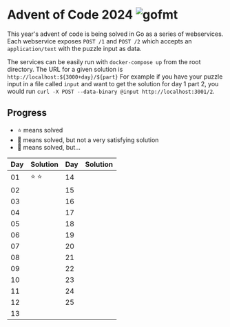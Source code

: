# Advent of Code 2024 ![gofmt](https://github.com/terminalnode/adventofcode2024/workflows/gofmt/badge.svg)
This year's advent of code is being solved in Go as a series of webservices.
Each webservice exposes `POST /1` and `POST /2` which accepts an `application/text`
with the puzzle input as data.

The services can be easily run with `docker-compose up` from the root directory.
The URL for a given solution is `http://localhost:${3000+day}/${part}` For example
if you have your puzzle input in a file called `input` and want to get the solution for
day 1 part 2, you would run `curl -X POST --data-binary @input http://localhost:3001/2`.

## Progress
* ⭐ means solved
* 🥸 means solved, but not a very satisfying solution
* 💩 means solved, but...

| Day | Solution | Day | Solution |
|-----|----------|-----|----------|
| 01  | ⭐ ⭐      | 14  |          |
| 02  |          | 15  |          |
| 03  |          | 16  |          |
| 04  |          | 17  |          |
| 05  |          | 18  |          |
| 06  |          | 19  |          |
| 07  |          | 20  |          |
| 08  |          | 21  |          |
| 09  |          | 22  |          |
| 10  |          | 23  |          |
| 11  |          | 24  |          |
| 12  |          | 25  |          |
| 13  |          |     |          |
